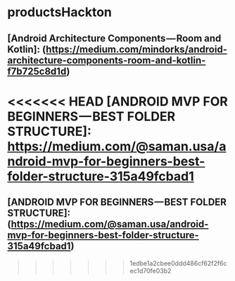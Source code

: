 # productsHackton

## [Android Architecture Components — Room and Kotlin]: (https://medium.com/mindorks/android-architecture-components-room-and-kotlin-f7b725c8d1d)

<<<<<<< HEAD
[ANDROID MVP FOR BEGINNERS — BEST FOLDER STRUCTURE]: https://medium.com/@saman.usa/android-mvp-for-beginners-best-folder-structure-315a49fcbad1
=======
## [ANDROID MVP FOR BEGINNERS — BEST FOLDER STRUCTURE]: (https://medium.com/@saman.usa/android-mvp-for-beginners-best-folder-structure-315a49fcbad1)
>>>>>>> 1edbe1a2cbee0ddd486cf62f2f6cec1d70fe03b2
